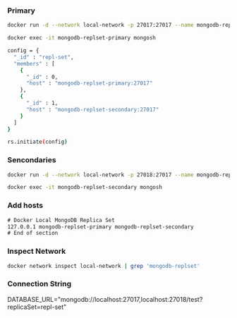 ### Primary

```bash
docker run -d --network local-network -p 27017:27017 --name mongodb-replset-primary mongo:latest mongod --replSet repl-set

docker exec -it mongodb-replset-primary mongosh

config = {
  "_id" : "repl-set",
  "members" : [
    {
      "_id" : 0,
      "host" : "mongodb-replset-primary:27017"
    },
    {
      "_id" : 1,
      "host" : "mongodb-replset-secondary:27017"
    }
  ]
}

rs.initiate(config)
```

### Sencondaries

```bash
docker run -d --network local-network -p 27018:27017 --name mongodb-replset-secondary mongo:latest mongod --replSet repl-set

docker exec -it mongodb-replset-secondary mongosh
```

### Add hosts

```txt
# Docker Local MongoDB Replica Set
127.0.0.1 mongodb-replset-primary mongodb-replset-secondary
# End of section
```

### Inspect Network

```bash
docker network inspect local-network | grep 'mongodb-replset'
```

### Connection String

DATABASE_URL="mongodb://localhost:27017,localhost:27018/test?replicaSet=repl-set"
